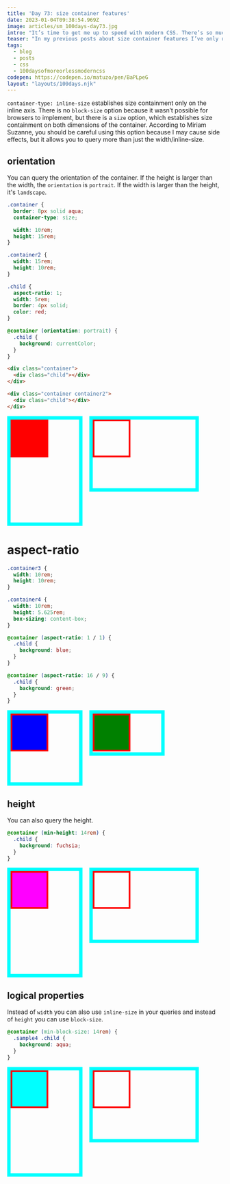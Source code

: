 ```yaml
---
title: 'Day 73: size container features'
date: 2023-01-04T09:38:54.969Z
image: articles/sm_100days-day73.jpg
intro: "It’s time to get me up to speed with modern CSS. There’s so much new in CSS that I know too little about. To change that I’ve started [#100DaysOfMoreOrLessModernCSS](/blog/2022/100-days-of-more-or-less-modern-css/). Why more or less modern CSS? Because some topics will be about cutting-edge features, while other stuff has been around for quite a while already, but I just have little to no experience with it."
teaser: "In my previous posts about size container features I’ve only used the `min-width` feature, but there’s actually more you can query."
tags:
  - blog
  - posts
  - css
  - 100daysofmoreorlessmoderncss
codepen: https://codepen.io/matuzo/pen/BaPLpeG
layout: "layouts/100days.njk"
---
```


`container-type: inline-size` establishes size containment only on the inline axis. There is no `block-size` option because it wasn’t possible for browsers to implement, but there is a `size` option, which establishes size containment on both dimensions of the container. According to Miriam Suzanne, you should be careful using this option because I may cause side effects, but it allows you to query more than just the width/inline-size.

## orientation

You can query the orientation of the container. If the height is larger than the width, the `orientation` is `portrait`. If the width is larger than the height, it's `landscape`.

<style>
  [data-sample] {
    display: flex;
    flex-wrap: wrap;
    gap: 1rem;
    align-items: start;
  }

  [data-sample] .container {
    border: 8px solid aqua;
    container-type: size;
    width: 10rem;
    height: 15rem;
  }

  [data-sample] .container2 {
    width: 15rem;
    height: 10rem;
  }

  [data-sample] .child {
    aspect-ratio: 1;
    width: 5rem;
    border: 4px solid;
    color: red;
  }

  @container (orientation: portrait) {
    [data-sample] .child {
      background: currentColor;
    }
  }

  [data-sample] .container3 {
    width: 10rem;
    height: 10rem;
  }
  
  [data-sample] .container4 {
    width: 10rem;
    height: 5.625rem;
    box-sizing: content-box;
  }

  @container (aspect-ratio: 1 / 1) {
    .sample2 .child {
      background: blue;
    }
  }

  @container (aspect-ratio: 16 / 9) {
    .sample2 .child {
      background: green;
    }
  }

  @container (min-height: 14rem) {
    .sample3 .child {
      background: fuchsia;
    }
  }

  @container (min-block-size: 14rem) {
    .sample4 .child {
      background: aqua;
    }
  }

</style>

```css
.container {
  border: 8px solid aqua;
  container-type: size;

  width: 10rem;
  height: 15rem;
}

.container2 {
  width: 15rem;
  height: 10rem;
}

.child {
  aspect-ratio: 1;
  width: 5rem;
  border: 4px solid;
  color: red;
}

@container (orientation: portrait) {
  .child {
    background: currentColor;
  }
}
```

```html
<div class="container">
  <div class="child"></div>
</div>

<div class="container container2">
  <div class="child"></div>
</div>
```

<div data-sample="demo: orientation" class="sample1">
<div class="container">
<div class="child">
  
</div>
</div>
<div class="container container2">
<div class="child">
  
</div>
</div>
</div>

# aspect-ratio

```css
.container3 {
  width: 10rem;
  height: 10rem;
}

.container4 {
  width: 10rem;
  height: 5.625rem;
  box-sizing: content-box;
}

@container (aspect-ratio: 1 / 1) {
  .child {
    background: blue;
  }
}

@container (aspect-ratio: 16 / 9) {
  .child {
    background: green;
  }
}
```

<div data-sample="demo: aspect-ratio" class="sample2">
<div class="container container3">
<div class="child">
  
</div>
</div>
<div class="container container4">
<div class="child">
  
</div>
</div>
</div>

## height

You can also query the height.

```css
@container (min-height: 14rem) {
  .child {
    background: fuchsia;
  }
}
```

<div data-sample="demo: aspect-ratio" class="sample3">
<div class="container container1">
<div class="child">
  
</div>
</div>
<div class="container container2">
<div class="child">
  
</div>
</div>
</div>

## logical properties

Instead of `width` you can also use `inline-size` in your queries and instead of `height` you can use `block-size`.

```css
@container (min-block-size: 14rem) {
  .sample4 .child {
    background: aqua;
  }
}
```

<div data-sample="demo: aspect-ratio" class="sample4">
<div class="container container1">
<div class="child">
  
</div>
</div>
<div class="container container2">
<div class="child">
  
</div>
</div>
</div>